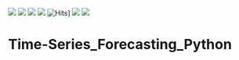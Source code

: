 ![](https://img.shields.io/github/followers/pravinknr?label=Follow%40pravinknr&style=social)
![](https://img.shields.io/github/forks/pravinknr/Time-Series_Forecasting_Python?label=Fork&style=social)
![](https://img.shields.io/github/stars/pravinknr/Time-Series_Forecasting_Python?style=social)
![](https://img.shields.io/github/issues/pravinknr/Time-Series_Forecasting_Python)
![Hits](https://hits.seeyoufarm.com/api/count/incr/badge.svg?url=https://pravinknr.github.io/Time-Series_Forecasting_Python/)]
![](https://img.shields.io/github/repo-size/pravinknr/Time-Series_Forecasting_Python)
![](https://img.shields.io/github/languages/code-size/pravinknr/Time-Series_Forecasting_Python)

# Time-Series_Forecasting_Python
